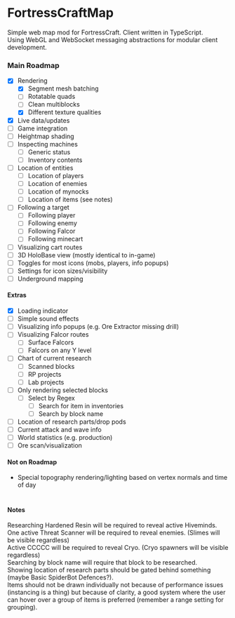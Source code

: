 # FortressCraftMap
Simple web map mod for FortressCraft. Client written in TypeScript.  
Using WebGL and WebSocket messaging abstractions for modular client development.  

### Main Roadmap
- [x] Rendering
  - [x] Segment mesh batching
  - [ ] Rotatable quads
  - [ ] Clean multiblocks
  - [x] Different texture qualities
- [x] Live data/updates
- [ ] Game integration
- [ ] Heightmap shading
- [ ] Inspecting machines
  - [ ] Generic status
  - [ ] Inventory contents
- [ ] Location of entities
  - [ ] Location of players
  - [ ] Location of enemies
  - [ ] Location of mynocks
  - [ ] Location of items (see notes)
- [ ] Following a target
  - [ ] Following player
  - [ ] Following enemy
  - [ ] Following Falcor
  - [ ] Following minecart
- [ ] Visualizing cart routes
- [ ] 3D HoloBase view (mostly identical to in-game)
- [ ] Toggles for most icons (mobs, players, info popups) 
- [ ] Settings for icon sizes/visibility
- [ ] Underground mapping

#### Extras
- [x] Loading indicator
- [ ] Simple sound effects
- [ ] Visualizing info popups (e.g. Ore Extractor missing drill)
- [ ] Visualizing Falcor routes
  - [ ] Surface Falcors
  - [ ] Falcors on any Y level
- [ ] Chart of current research
  - [ ] Scanned blocks
  - [ ] RP projects
  - [ ] Lab projects
- [ ] Only rendering selected blocks
  - [ ] Select by Regex
    - [ ] Search for item in inventories
    - [ ] Search by block name
- [ ] Location of research parts/drop pods
- [ ] Current attack and wave info
- [ ] World statistics (e.g. production)
- [ ] Ore scan/visualization

#### Not on Roadmap
- Special topography rendering/lighting based on vertex normals and time of day

#
#### Notes
Researching Hardened Resin will be required to reveal active Hiveminds.  
One active Threat Scanner will be required to reveal enemies. (Slimes will be visible regardless)  
Active CCCCC will be required to reveal Cryo. (Cryo spawners will be visible regardless)  
Searching by block name will require that block to be researched.  
Showing location of research parts should be gated behind something (maybe Basic SpiderBot Defences?).  
Items should not be drawn individually not because of performance issues (instancing is a thing) but because of clarity,
a good system where the user can hover over a group of items is preferred (remember a range setting for grouping).
